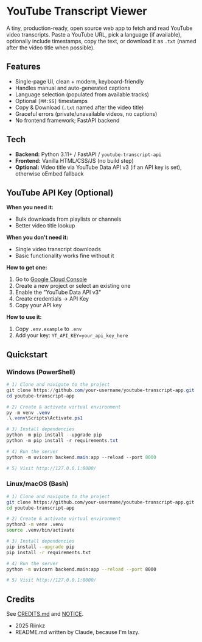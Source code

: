 # YouTube Transcript Viewer

A tiny, production-ready, open source web app to fetch and read YouTube video transcripts. Paste a YouTube URL, pick a language (if available), optionally include timestamps, copy the text, or download it as `.txt` (named after the video title when possible).

## Features

- Single-page UI, clean + modern, keyboard-friendly
- Handles manual and auto-generated captions
- Language selection (populated from available tracks)
- Optional `[MM:SS]` timestamps
- Copy & Download (`.txt` named after the video title)
- Graceful errors (private/unavailable videos, no captions)
- No frontend framework; FastAPI backend

## Tech

- **Backend:** Python 3.11+ / FastAPI / `youtube-transcript-api`
- **Frontend:** Vanilla HTML/CSS/JS (no build step)
- **Optional:** Video title via YouTube Data API v3 (if an API key is set), otherwise oEmbed fallback

## YouTube API Key (Optional)

**When you need it:**
- Bulk downloads from playlists or channels
- Better video title lookup

**When you don't need it:**
- Single video transcript downloads
- Basic functionality works fine without it

**How to get one:**
1. Go to [Google Cloud Console](https://console.cloud.google.com/apis/credentials)
2. Create a new project or select an existing one
3. Enable the "YouTube Data API v3"
4. Create credentials → API Key
5. Copy your API key

**How to use it:**
1. Copy `.env.example` to `.env`
2. Add your key: `YT_API_KEY=your_api_key_here`

## Quickstart

### Windows (PowerShell)

```powershell
# 1) Clone and navigate to the project
git clone https://github.com/your-username/youtube-transcript-app.git
cd youtube-transcript-app

# 2) Create & activate virtual environment
py -m venv .venv
.\.venv\Scripts\Activate.ps1

# 3) Install dependencies
python -m pip install --upgrade pip
python -m pip install -r requirements.txt

# 4) Run the server
python -m uvicorn backend.main:app --reload --port 8000

# 5) Visit http://127.0.0.1:8000/
```

### Linux/macOS (Bash)

```bash
# 1) Clone and navigate to the project
git clone https://github.com/your-username/youtube-transcript-app.git
cd youtube-transcript-app

# 2) Create & activate virtual environment
python3 -m venv .venv
source .venv/bin/activate

# 3) Install dependencies
pip install --upgrade pip
pip install -r requirements.txt

# 4) Run the server
python -m uvicorn backend.main:app --reload --port 8000

# 5) Visit http://127.0.0.1:8000/
```

## Credits
See [CREDITS.md](./CREDITS.md) and [NOTICE](./NOTICE).  
- 2025 Riinkz
- README.md written by Claude, because I'm lazy.
